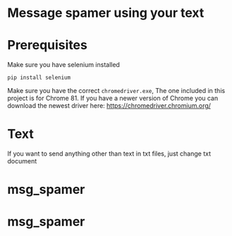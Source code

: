 # Message spamer using your text

# Prerequisites
Make sure you have selenium installed

``pip install selenium``

Make sure you have the correct ``chromedriver.exe``, The one included in this project is for Chrome 81. If you have a
newer version of Chrome you can download the newest driver here:
https://chromedriver.chromium.org/


# Text

If you want to send anything other than text in txt files, just change txt document

# msg_spamer
# msg_spamer
